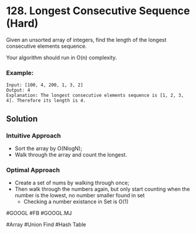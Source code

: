 # 128. Longest Consecutive Sequence (Hard)

Given an unsorted array of integers, find the length of the longest consecutive elements sequence.

Your algorithm should run in O(n) complexity.

### Example:
```
Input: [100, 4, 200, 1, 3, 2]
Output: 4
Explanation: The longest consecutive elements sequence is [1, 2, 3, 4]. Therefore its length is 4.
```

## Solution
### Intuitive Approach
- Sort the array by O(NlogN);
- Walk through the array and count the longest.

### Optimal Approach
- Create a set of nums by walking through once;
- Then walk through the numbers again, but only start counting when the number is the lowest, no number smaller found in set
  - Checking a number existance in Set is O(1)

#GOOGL #FB
#GOOGL.MJ

#Array #Union Find #Hash Table